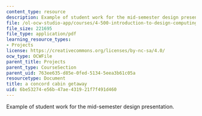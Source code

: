 ```yaml
---
content_type: resource
description: Example of student work for the mid-semester design presentation.
file: /ol-ocw-studio-app/courses/4-500-introduction-to-design-computing-fall-2008/6be53274e56b47ae431921f7f491d460_assn4a_1.pdf
file_size: 221695
file_type: application/pdf
learning_resource_types:
- Projects
license: https://creativecommons.org/licenses/by-nc-sa/4.0/
ocw_type: OCWFile
parent_title: Projects
parent_type: CourseSection
parent_uid: 763ee635-d85e-0fed-5134-5eea3b61c05a
resourcetype: Document
title: a concord cabin getaway
uid: 6be53274-e56b-47ae-4319-21f7f491d460
---
```

Example of student work for the mid-semester design presentation.